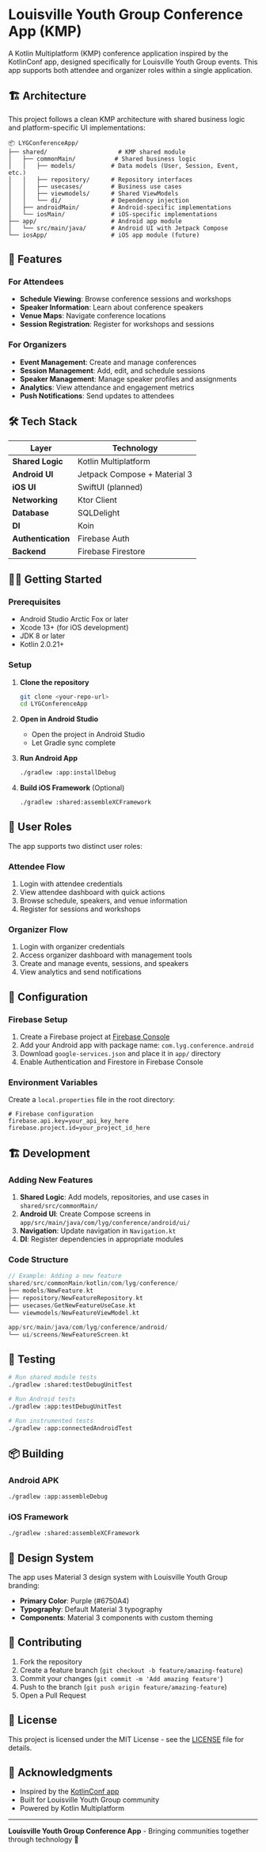# Louisville Youth Group Conference App (KMP)

A Kotlin Multiplatform (KMP) conference application inspired by the KotlinConf app, designed specifically for Louisville Youth Group events. This app supports both attendee and organizer roles within a single application.

## 🏗️ Architecture

This project follows a clean KMP architecture with shared business logic and platform-specific UI implementations:

```
📦 LYGConferenceApp/
├── shared/                    # KMP shared module
│   ├── commonMain/           # Shared business logic
│   │   ├── models/          # Data models (User, Session, Event, etc.)
│   │   ├── repository/      # Repository interfaces
│   │   ├── usecases/        # Business use cases
│   │   ├── viewmodels/      # Shared ViewModels
│   │   └── di/              # Dependency injection
│   ├── androidMain/         # Android-specific implementations
│   └── iosMain/             # iOS-specific implementations
├── app/                     # Android app module
│   └── src/main/java/       # Android UI with Jetpack Compose
└── iosApp/                  # iOS app module (future)
```

## 🚀 Features

### For Attendees
- **Schedule Viewing**: Browse conference sessions and workshops
- **Speaker Information**: Learn about conference speakers
- **Venue Maps**: Navigate conference locations
- **Session Registration**: Register for workshops and sessions

### For Organizers
- **Event Management**: Create and manage conferences
- **Session Management**: Add, edit, and schedule sessions
- **Speaker Management**: Manage speaker profiles and assignments
- **Analytics**: View attendance and engagement metrics
- **Push Notifications**: Send updates to attendees

## 🛠️ Tech Stack

| Layer | Technology |
|-------|------------|
| **Shared Logic** | Kotlin Multiplatform |
| **Android UI** | Jetpack Compose + Material 3 |
| **iOS UI** | SwiftUI (planned) |
| **Networking** | Ktor Client |
| **Database** | SQLDelight |
| **DI** | Koin |
| **Authentication** | Firebase Auth |
| **Backend** | Firebase Firestore |

## 🏃‍♂️ Getting Started

### Prerequisites
- Android Studio Arctic Fox or later
- Xcode 13+ (for iOS development)
- JDK 8 or later
- Kotlin 2.0.21+

### Setup

1. **Clone the repository**
   ```bash
   git clone <your-repo-url>
   cd LYGConferenceApp
   ```

2. **Open in Android Studio**
   - Open the project in Android Studio
   - Let Gradle sync complete

3. **Run Android App**
   ```bash
   ./gradlew :app:installDebug
   ```

4. **Build iOS Framework** (Optional)
   ```bash
   ./gradlew :shared:assembleXCFramework
   ```

## 📱 User Roles

The app supports two distinct user roles:

### Attendee Flow
1. Login with attendee credentials
2. View attendee dashboard with quick actions
3. Browse schedule, speakers, and venue information
4. Register for sessions and workshops

### Organizer Flow
1. Login with organizer credentials
2. Access organizer dashboard with management tools
3. Create and manage events, sessions, and speakers
4. View analytics and send notifications

## 🔧 Configuration

### Firebase Setup
1. Create a Firebase project at [Firebase Console](https://console.firebase.google.com)
2. Add your Android app with package name: `com.lyg.conference.android`
3. Download `google-services.json` and place it in `app/` directory
4. Enable Authentication and Firestore in Firebase Console

### Environment Variables
Create a `local.properties` file in the root directory:
```properties
# Firebase configuration
firebase.api.key=your_api_key_here
firebase.project.id=your_project_id_here
```

## 🏗️ Development

### Adding New Features

1. **Shared Logic**: Add models, repositories, and use cases in `shared/src/commonMain/`
2. **Android UI**: Create Compose screens in `app/src/main/java/com/lyg/conference/android/ui/`
3. **Navigation**: Update navigation in `Navigation.kt`
4. **DI**: Register dependencies in appropriate modules

### Code Structure

```kotlin
// Example: Adding a new feature
shared/src/commonMain/kotlin/com/lyg/conference/
├── models/NewFeature.kt
├── repository/NewFeatureRepository.kt
├── usecases/GetNewFeatureUseCase.kt
└── viewmodels/NewFeatureViewModel.kt

app/src/main/java/com/lyg/conference/android/
└── ui/screens/NewFeatureScreen.kt
```

## 🧪 Testing

```bash
# Run shared module tests
./gradlew :shared:testDebugUnitTest

# Run Android tests
./gradlew :app:testDebugUnitTest

# Run instrumented tests
./gradlew :app:connectedAndroidTest
```

## 📦 Building

### Android APK
```bash
./gradlew :app:assembleDebug
```

### iOS Framework
```bash
./gradlew :shared:assembleXCFramework
```

## 🎨 Design System

The app uses Material 3 design system with Louisville Youth Group branding:
- **Primary Color**: Purple (#6750A4)
- **Typography**: Default Material 3 typography
- **Components**: Material 3 components with custom theming

## 🤝 Contributing

1. Fork the repository
2. Create a feature branch (`git checkout -b feature/amazing-feature`)
3. Commit your changes (`git commit -m 'Add amazing feature'`)
4. Push to the branch (`git push origin feature/amazing-feature`)
5. Open a Pull Request

## 📄 License

This project is licensed under the MIT License - see the [LICENSE](LICENSE) file for details.

## 🙏 Acknowledgments

- Inspired by the [KotlinConf app](https://github.com/JetBrains/kotlinconf-app)
- Built for Louisville Youth Group community
- Powered by Kotlin Multiplatform

---

**Louisville Youth Group Conference App** - Bringing communities together through technology 🌟

